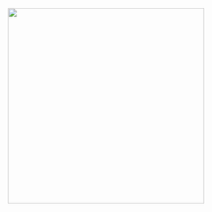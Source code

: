<div id='header' align='center'>
    <img src='https://i.ytimg.com/vi/_RZ-T6TxP7w/maxresdefault.jpg' width='400'/>
</div>
